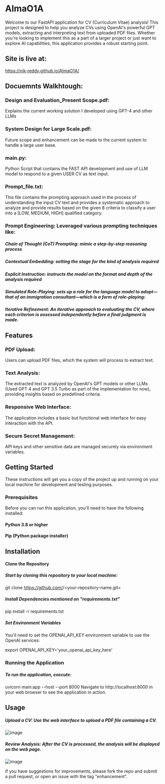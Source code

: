 # AlmaO1A
Welcome to our FastAPI application for CV (Curriculum Vitae) analysis! This project is designed to help you analyze CVs using OpenAI's powerful GPT models, extracting and interpreting text from uploaded PDF files. Whether you're looking to implement this as a part of a larger project or just want to explore AI capabilities, this application provides a robust starting point.


## Site is  live at:
https://nik-reddy.github.io/AlmaO1A/

## Docuemnts Walkhtough:
### Design and Evaluation_Present Scope.pdf: 
Explains the current working solution I developed using GPT-4 and other LLMs 
### System Design for Large Scale.pdf:
Future scope and enhancement can be made to the current system to handle a large user base.
### main.py: 
Python Script that contains the FAST API development and use of LLM  model to respond to a given USER CV as text input.
### Prompt_file.txt: 
This file contains the prompting approach used in the process of understanding the input CV text and provides a systematic approach to analyze and provide results based on the given 8 criteria to classify a user into a [LOW, MEDIUM, HIGH] qualified category.

### Prompt Engineering: Leveraged various prompting techniques like:
##### Chain of Thought (CoT) Prompting: mimic a step-by-step reasoning process
##### Contextual Embedding: setting the stage for the kind of analysis required
##### Explicit Instruction: instructs the model on the format and depth of the analysis required
##### Simulated Role-Playing: sets up a role for the language model to adopt—that of an immigration consultant—which is a form of role-playing:
##### Iterative Refinement: An iterative approach to evaluating the CV, where each criterion is assessed independently before a final judgment is made.

## Features
### PDF Upload: 
Users can upload PDF files, which the system will process to extract text.

### Text Analysis: 
The extracted text is analyzed by OpenAI's GPT models or other LLMs (Used GPT 4 and GPT 3.5 Turbo as part of the implementation for now), providing insights based on predefined criteria.

### Responsive Web Interface: 
The application includes a basic but functional web interface for easy interaction with the API.

### Secure Secret Management: 
API keys and other sensitive data are managed securely via environment variables.


## Getting Started
These instructions will get you a copy of the project up and running on your local machine for development and testing purposes.

### Prerequisites
Before you can run this application, you'll need to have the following installed:
#### Python 3.8 or higher
#### Pip (Python package installer)


## Installation
#### Clone the Repository
##### Start by cloning this repository to your local machine:
git clone https://github.com/<yourusername>/<your-repository-name.git>

##### Install Dependencies mentioned on "requirements.txt"
pip install -r requirements.txt

##### Set Environment Variables
You'll need to set the OPENAI_API_KEY environment variable to use the OpenAI services:


export OPENAI_API_KEY='your_openai_api_key_here'


### Running the Application
##### To run the application, execute:
uvicorn main:app --host <IPV4 Address> --port 8000
Navigate to http://localhost:8000 in your web browser to see the application in action.

## Usage
##### Upload a CV: Use the web interface to upload a PDF file containing a CV.
![image](https://github.com/Nik-Reddy/AlmaO1A/assets/41942071/c8e4afcc-10e6-4e79-af19-071186b8e6c6)


##### Review Analysis: After the CV is processed, the analysis will be displayed on the web page.
![image](https://github.com/Nik-Reddy/AlmaO1A/assets/41942071/e8c5b93d-7056-439b-84ae-23fb388bad51)


If you have suggestions for improvements, please fork the repo and submit a pull request, or open an issue with the tag "enhancement".

